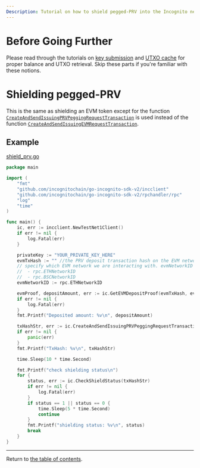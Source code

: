 ```yaml
---
Description: Tutorial on how to shield pegged-PRV into the Incognito network
---
```


# Before Going Further

Please read through the tutorials on [key submission](../accounts/submit_key.md)
and [UTXO cache](../accounts/utxo_cache.md) for proper balance and UTXO retrieval. Skip these parts if you're familiar
with these notions.

# Shielding pegged-PRV

This is the same as shielding an EVM token except for the
function [`CreateAndSendIssuingPRVPeggingRequestTransaction`](../../../incclient/prv_pegging.go) is used instead of the
function [`CreateAndSendIssuingEVMRequestTransaction`](../../../incclient/bridge.go).

## Example

[shield_prv.go](../../code/bridge/shield_prv/shield_prv.go)

```go
package main

import (
	"fmt"
	"github.com/incognitochain/go-incognito-sdk-v2/incclient"
	"github.com/incognitochain/go-incognito-sdk-v2/rpchandler/rpc"
	"log"
	"time"
)

func main() {
	ic, err := incclient.NewTestNet1Client()
	if err != nil {
		log.Fatal(err)
	}

	privateKey := "YOUR_PRIVATE_KEY_HERE"
	evmTxHash := "" //the PRV deposit transaction hash on the EVM network
	// specify which EVM network we are interacting with. evmNetworkID could be one of the following:
	// 	- rpc.ETHNetworkID
	//	- rpc.BSCNetworkID
	evmNetworkID := rpc.ETHNetworkID

	evmProof, depositAmount, err := ic.GetEVMDepositProof(evmTxHash, evmNetworkID)
	if err != nil {
		log.Fatal(err)
	}
	fmt.Printf("Deposited amount: %v\n", depositAmount)

	txHashStr, err := ic.CreateAndSendIssuingPRVPeggingRequestTransaction(privateKey, *evmProof, evmNetworkID)
	if err != nil {
		panic(err)
	}
	fmt.Printf("TxHash: %v\n", txHashStr)

	time.Sleep(10 * time.Second)

	fmt.Printf("check shielding status\n")
	for {
		status, err := ic.CheckShieldStatus(txHashStr)
		if err != nil {
			log.Fatal(err)
		}
		if status == 1 || status == 0 {
			time.Sleep(5 * time.Second)
			continue
		}
		fmt.Printf("shielding status: %v\n", status)
		break
	}
}
```

---
Return to [the table of contents](../../../README.md).
